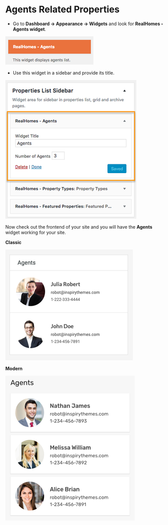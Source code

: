 # Agents Related Properties

- Go to **Dashboard → Appearance → Widgets** and look for **RealHomes - Agents widget**.

![Real Homes Documentation](images/widgets/agents-widget.png)

- Use this widget in a sidebar and provide its title. 

![Real Homes Documentation](images/widgets/agents-widget-settings.png)

Now check out the frontend of your site and you will have the **Agents** widget working for your site.

**Classic**

![Real Homes Documentation](images/widgets/agents-widget-frontend.png)

**Modern**

![Real Homes Documentation](images/widgets/agents-widget-frontend-mod.png)